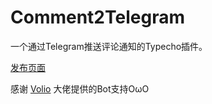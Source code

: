 # Comment2Telegram

一个通过Telegram推送评论通知的Typecho插件。

[发布页面](https://www.iwch.me/archives/661.html)

感谢 [Volio](https://t.me/VolioLiu) 大佬提供的Bot支持OωO

